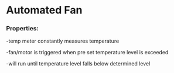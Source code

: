# Automated Fan
### Properties:
-temp meter constantly measures temperature

-fan/motor is triggered when pre set temperature level is exceeded

-will run until temperature level falls below determined level
